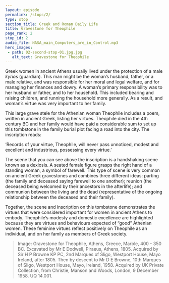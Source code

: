 ```yaml
---
layout: episode
permalink: /stops/2/
type: stop
section_title: Greek and Roman Daily Life 
title: Gravestone for Theophile 
page_rank: 2
stop_id: 2
audio_file: NASA_main_Computers_are_in_Control.mp3
hero_images:
 - path: 02-second-stop-01.jpg.jpg
   alt_text: Gravestone for Theophile 
---
```


Greek women in ancient Athens usually lived under the protection of a male <i>kyrios</i> (guardian). This man might be the woman’s husband, father, or a male relative, and was responsible for her moral and legal welfare, and for managing her finances and dowry. A woman’s primary responsibility was to her husband or father, and to her household. This included bearing and raising children, and running the household more generally. As a result, and woman’s virtue was very important to her family. 

This large grave stele for the Athenian woman Theophile includes a poem, written in ancient Greek, listing her virtues. Theophile died in the 4th century BC and her family would have paid a considerable sum to set up this tombstone in the family burial plot facing a road into the city. The inscription reads: 

‘Records of your virtue, Theophile, will never pass unnoticed, modest and excellent and industrious, possessing every virtue.’ 

The scene that you can see above the inscription is a handshaking scene known as a dexiosis. A seated female figure grasps the right hand of a standing woman, a symbol of farewell.  This type of scene is very common on ancient Greek gravestones and combines three different ideas: parting (the family and deceased saying farewell to one another); reunion (the deceased being welcomed by their ancestors in the afterlife); and communion between the living and the dead (representative of the ongoing relationship between the deceased and their family). 

Together, the scene and inscription on this tombstone demonstrates the virtues that were considered important for women in ancient Athens to embody. Theophile’s modesty and domestic excellence are highlighted because they are virtues and behaviours expected of “good” Athenian women. These feminine virtues reflect positively on Theophile as an individual, and on her family as members of Greek society. 

> Image: Gravestone for Theophile, Athens, Greece, Marble, 400 - 350 BC. Excavated by Mr E Dodwell, Piraeus, Athens, 1805. Acquired by Sir H P Browne KP PC, 2nd Marques of Sligo, Westport House, Mayo Ireland, after 1805. Then by descent to Mr D E Browne, 10th Marques of Sligo, Westport House, Mayo, Ireland, 1958. Acquired by UK Private Collection, from Christie, Manson and Woods, London, 9 December 1958. UQ 14.001. 
